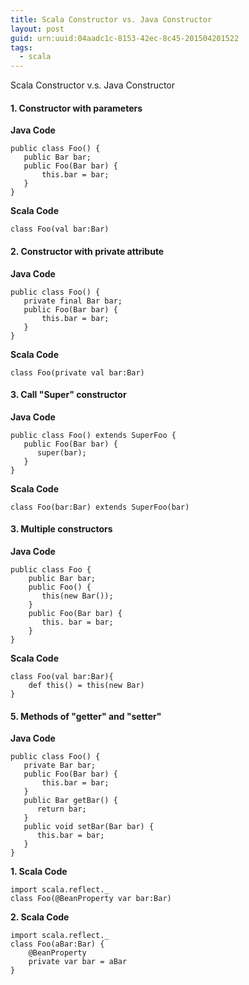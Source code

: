 ```yaml
---
title: Scala Constructor vs. Java Constructor
layout: post
guid: urn:uuid:04aadc1c-8153-42ec-8c45-201504201522
tags:
  - scala
---
```


Scala Constructor v.s. Java Constructor

#### 1. Constructor with parameters
**Java Code**  
```
public class Foo() {  
   public Bar bar;  
   public Foo(Bar bar) {  
       this.bar = bar;  
   }  
}  
```
**Scala Code**
```
class Foo(val bar:Bar)  
```
#### 2. Constructor with private attribute
**Java Code**  
```
public class Foo() {  
   private final Bar bar;  
   public Foo(Bar bar) {  
       this.bar = bar;  
   }  
}  
```
**Scala Code**
```
class Foo(private val bar:Bar)  
```
#### 3. Call "Super" constructor
**Java Code**  
```
public class Foo() extends SuperFoo {  
   public Foo(Bar bar) {   
      super(bar);  
   }  
}  
```
**Scala Code**
```
class Foo(bar:Bar) extends SuperFoo(bar)  
``` 
#### 3. Multiple constructors
**Java Code**  
```
public class Foo {  
    public Bar bar;  
    public Foo() {   
       this(new Bar());   
    }  
    public Foo(Bar bar) {  
       this. bar = bar;   
    }  
}  
```
**Scala Code**
```
class Foo(val bar:Bar){  
    def this() = this(new Bar)  
}  
``` 
#### 5. Methods of "getter" and "setter"
**Java Code**  
```
public class Foo() {  
   private Bar bar;  
   public Foo(Bar bar) {  
       this.bar = bar;  
   } 
   public Bar getBar() {   
      return bar;   
   }  
   public void setBar(Bar bar) {   
      this.bar = bar;  
   }  
}  
```
**1. Scala Code**
```
import scala.reflect._  
class Foo(@BeanProperty var bar:Bar)  
```
**2. Scala Code**
```
import scala.reflect._  
class Foo(aBar:Bar) {  
    @BeanProperty  
    private var bar = aBar  
}  
``` 